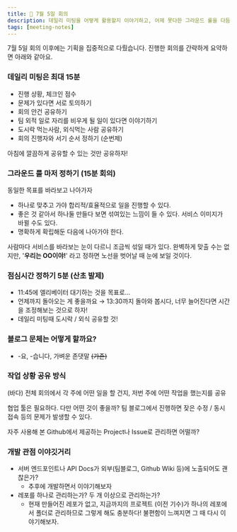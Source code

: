 ```yaml
---
title: 🙌 7월 5일 회의 
description: 데일리 미팅을 어떻게 활용할지 이야기하고, 어제 못다한 그라운드 룰을 다듬었어요!
tags: [meeting-notes]
---
```


7월 5일 회의 이후에는 기획을 집중적으로 다뤘습니다. 진행한 회의를 간략하게 요약하면 아래와 같아요.

### 데일리 미팅은 최대 15분

- 진행 상황, 체크인 점수
- 문제가 있다면 서로 토의하기
- 회의 안건 공유하기
- 팀 외적 일로 자리를 비우게 될 일이 있다면 이야기하기
- 도시락 먹는사람, 외식먹는 사람 공유하기
- 회의 진행자와 서기 순서 정하기 (순번제)

아침에 깔끔하게 공유할 수 있는 것만 공유하자!

### 그라운드 룰 마저 정하기 (15분 회의)
   동일한 목표를 바라보고 나아가자
   - 하나로 맞추고 가야 합리적/효율적으로 일을 진행할 수 있다.
   - 좋은 것 같아서 하나둘 만들다 보면 섞여있는 느낌이 들 수 있다. 서비스 이미지가 바뀔 수도 있다.
   - 명확하게 확립해둔 다음에 나아가야 한다.

사람마다 서비스를 바라보는 눈이 다르니 조금씩 섞일 때가 있다. 완벽하게 맞출 수는 없지만, '**우리는 OO이야!**' 라고 정하면 노선을 벗어날 때 눈에 보일 것이다.

### 점심시간 정하기 5분  (산초 발제)
   - 11:45에 엘리베이터 대기하는 것을 목표로…
   - 언제까지 돌아오는 게 좋을까요 → 13:30까지 돌아와 봅시다, 너무 늘어진다면 시간을 조정해보는 것으로 하자!
   - 데일리 미팅때 도시락 / 외식 공유할 것!

### 블로그 문체는 어떻게 할까요?
- -요, -습니다, 가벼운 존댓말 ~~(가존)~~

### 작업 상황 공유 방식
(바다) 전체 회의에서 각 주에 어떤 일을 할 건지, 저번 주에 어떤 작업을 했는지를 공유

협업 툴은 필요하다. 다만 어떤 것이 좋을까? 팀 블로그에서 진행하면 잦은 수정 / 동시 접속 등의 문제가 발생할 수 있다.

자주 사용해 본 Github에서 제공하는 Project나 Issue로 관리하면 어떨까?

### 개발 관점 이야깃거리
- 서버 엔드포인트나 API Docs가 외부(팀블로그, Github Wiki 등)에 노출되어도 괜찮은가?
  -  추후에 개발하면서 이야기해보자
- 레포를 하나로 관리하는가? 두 개 이상으로 관리하는가?
  - 현재 만들어진 레포가 없고, 지금까지의 프로젝트 (이전 기수)가 하나의 레포에서 폴더로 관리하므로 그렇게 해도 충분하다! 불편함이 느껴지면 그 때 다시 이야기해보자.
